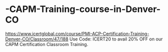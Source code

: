 # -CAPM-Training-course-in-Denver-CO
https://www.icertglobal.com/course/PMI-ACP-Certification-Training-Denver-CO/Classroom/47/188   Use Code: ICERT20 to avail 20% OFF on our CAPM Certification Classroom Training.
